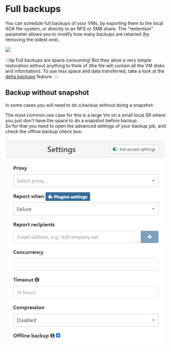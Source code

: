 # Full backups

You can schedule full backups of your VMs, by exporting them to the local XOA file-system, or directly to an NFS or SMB share. The "rentention" parameter allows you to modify how many backups are retained (by removing the oldest one).

[![](./assets/backupexample.png)](https://xen-orchestra.com/blog/backup-your-xenserver-vms-with-xen-orchestra/)

:::tip
Full backups are space consuming! But they allow a very simple restoration without anything to think of (the file will contain all the VM disks and information). To use less space and data transferred, take a look at the [delta backups](delta_backups.md) feature.
:::

## Backup without snapshot

In some cases you will need to do a backup without doing a snapshot.
 
The most common use case for this is a large Vm on a small local SR where you just don't have the space to do a snapshot before backup.  
So for that you need to open the advanced settings of your backup job, and check the offline backup check box:  

![](./assets/backupnosnap.png)